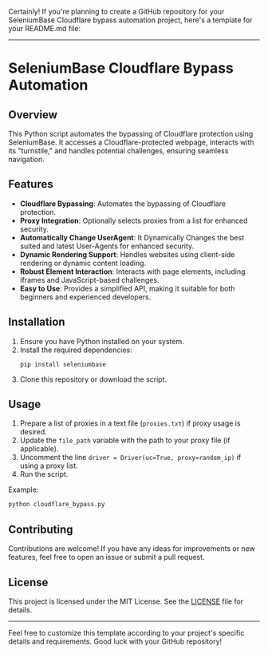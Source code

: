 Certainly! If you're planning to create a GitHub repository for your SeleniumBase Cloudflare bypass automation project, here's a template for your README.md file:

---

# SeleniumBase Cloudflare Bypass Automation

## Overview
This Python script automates the bypassing of Cloudflare protection using SeleniumBase. It accesses a Cloudflare-protected webpage, interacts with its "turnstile," and handles potential challenges, ensuring seamless navigation.

## Features
- **Cloudflare Bypassing**: Automates the bypassing of Cloudflare protection.
- **Proxy Integration**: Optionally selects proxies from a list for enhanced security.
- **Automatically Change UserAgent**: It Dynamically Changes the best suited and latest User-Agents for enhanced security.
- **Dynamic Rendering Support**: Handles websites using client-side rendering or dynamic content loading.
- **Robust Element Interaction**: Interacts with page elements, including iframes and JavaScript-based challenges.
- **Easy to Use**: Provides a simplified API, making it suitable for both beginners and experienced developers.

## Installation
1. Ensure you have Python installed on your system.
2. Install the required dependencies:
    ```
    pip install seleniumbase
    ```
3. Clone this repository or download the script.

## Usage
1. Prepare a list of proxies in a text file (`proxies.txt`) if proxy usage is desired.
2. Update the `file_path` variable with the path to your proxy file (if applicable).
3. Uncomment the line `driver = Driver(uc=True, proxy=random_ip)` if using a proxy list.
4. Run the script.

Example:
```bash
python cloudflare_bypass.py
```

## Contributing
Contributions are welcome! If you have any ideas for improvements or new features, feel free to open an issue or submit a pull request.

## License
This project is licensed under the MIT License. See the [LICENSE](LICENSE) file for details.

---

Feel free to customize this template according to your project's specific details and requirements. Good luck with your GitHub repository!
